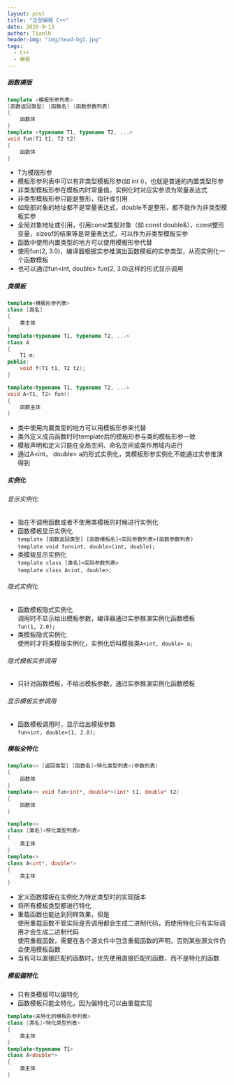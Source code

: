 ```yaml
---
layout: post
title: "泛型编程 C++"
date: 2020-9-13
author: Tianlh
header-img: "img/head-bg1.jpg"
tags:
  - C++
  - 模板
---
```


##### **函数模版**
```c++
template <模板形参列表>
[函数返回类型] [函数名] (函数参数列表)
{
    函数体
}
template <typename T1, typename T2, ...>
void fun(T1 t1, T2 t2)
{
    函数体
}
```
- T为模版形参
- 模板形参列表中可以有非类型模板形参(如 int i)，也就是普通的内置类型形参
- 非类型模板形参在模板内时常量值，实例化时对应实参须为常量表达式
- 非类型模板形参只能是整形，指针或引用
- 如局部对象的地址都不是常量表达式，double不是整形，都不能作为非类型模板实参
- 全局对象地址或引用，引用const类型对象（如 const double&），const整形变量，sizeof的结果等是常量表达式，可以作为非类型模板实参
- 函数中使用内置类型的地方可以使用模板形参代替
- 使用fun(2, 3.0)，编译器根据实参推演出函数模板的实参类型，从而实例化一个函数模板
- 也可以通过fun<int, double> fun(2, 3.0)这样的形式显示调用

##### **类模板**
```c++
template<模板形参列表>
class [类名]
{
    类主体
}
template<typename T1, typename T2, ...>
class A
{   
    T1 m;
public:
    void f(T1 t1, T2 t2);
}

template<typename T1, typename T2, ...>
void A<T1, T2> fun()
{
    函数主体
}
```

- 类中使用内置类型的地方可以用模板形参来代替
- 类外定义成员函数时时template后的模板形参与类的模板形参一致
- 模板声明和定义只能在全局空间、命名空间或类作用域内进行
- 通过A<int， double> a的形式实例化，类模板形参实例化不能通过实参推演得到

##### **实例化**
###### 显示实例化
- 指在不调用函数或者不使用类模板的时候进行实例化
- 函数模板显示实例化
<br/>`template [函数返回类型] [函数模板名]<实际参数列表>(函数参数列表)`
<br/>`template void fun<int, double>(int, double);`
- 类模板显示实例化
<br/>`template class [类名]<实际参数列表>`
<br/>`template class A<int, double>;`
###### 隐式实例化
- 函数模板隐式实例化
<br/>调用时不显示给出模板参数，编译器通过实参推演实例化函数模板
<br/>`fun(1, 2.0);`
- 类模板隐式实例化
<br/>使用时才将类模板实例化，实例化后叫模板类`A<int, double> a;`
###### 隐式模板实参调用
- 只针对函数模板，不给出模板参数，通过实参推演实例化函数模板
###### 显示模板实参调用
- 函数模板调用时，显示给出模板参数
<br/>`fun<int, double>(1, 2.0);`

##### **模板全特化**
```c++
template<> [返回类型] [函数名]<特化类型列表>(参数列表)
{
    函数体
}
template<> void fun<int*, double*>(int* t1, double* t2)
{
    函数体
}

template<>
class [类名]<特化类型列表>
{
    类主体
}
template<>
class A<int*, double*>
{
    类主体
}
```
- 定义函数模板在实例化为特定类型时的实现版本
- 将所有模板类型都进行特化
- 重载函数也能达到同样效果，但是
<br/>使用重载函数不管实际是否调用都会生成二进制代码，而使用特化只有实际调用才会生成二进制代码
<br/>使用重载函数，需要在各个源文件中包含重载函数的声明，否则某些源文件仍会使用模板函数
- 当有可以直接匹配的函数时，优先使用直接匹配的函数，而不是特化的函数

##### **模板偏特化**
- 只有类模板可以偏特化
- 函数模板只能全特化，因为偏特化可以由重载实现
```c++
template<未特化的模板形参列表>
class [类名]<特化类型列表>
{
    类主体
}
template<typename T1>
class A<double*>
{
    类主体
}
```
